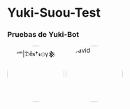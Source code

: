 # Yuki-Suou-Test
### Pruebas de Yuki-Bot 

<a href="https://github.com/The-King-Destroy" style="display: inline-block; text-decoration: none;">
    <img src="https://github.com/The-King-Destroy.png" width="130" height="130" alt="ⁱᵃᵐ|𝔇ĕ𝐬†𝓻⊙γ𒆜" style="border-radius: 70%;"/>
</a>
<a href="https://github.com/David-Chian" style="display: inline-block; text-decoration: none;">
    <img src="https://github.com/David-Chian.png" width="130" height="130" alt="David" style="border-radius: 70%;"/>
</a>
